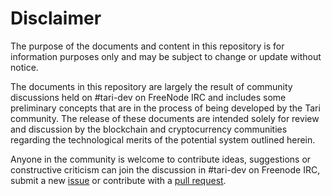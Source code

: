 # Disclaimer

The purpose of the documents and content in this repository is for information purposes only and may be subject to 
change or update without notice. 
 
The documents in this repository are largely the result of community discussions held on #tari-dev on FreeNode IRC and 
includes some preliminary concepts that are in the process of being developed by the Tari community.  The release of 
these documents are intended solely for review and discussion by the blockchain and cryptocurrency communities 
regarding the technological merits of the potential system outlined herein.

Anyone in the community is 
welcome to contribute ideas, suggestions or constructive criticism can join the discussion in #tari-dev on Freenode IRC, 
submit a new [issue] or contribute with a [pull request].


[issue]: https://github.com/tari-project/RFC/issues
[pull request]: https://github.com/tari-project/RFC/pulls